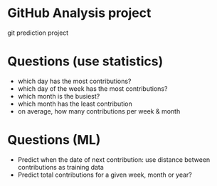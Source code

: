 # GitHub Analysis project
git prediction project


# Questions (use statistics)
* which day has the most contributions?
* which day of the week has the most contributions?
* which month is the busiest?
* which month has the least contribution
* on average, how many contributions per week & month

# Questions (ML)
* Predict when the date of next contribution: use distance between contributions as training data
* Predict total contributions for a given week, month or year?